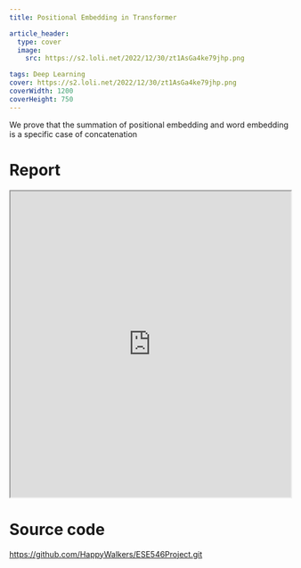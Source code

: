 ```yaml
---
title: Positional Embedding in Transformer

article_header:
  type: cover
  image:
    src: https://s2.loli.net/2022/12/30/zt1AsGa4ke79jhp.png 

tags: Deep Learning
cover: https://s2.loli.net/2022/12/30/zt1AsGa4ke79jhp.png 
coverWidth: 1200
coverHeight: 750
---
```



We prove that the summation of positional embedding and word embedding is a specific case of concatenation

# Report

<div class="row">
	<iframe src="https://drive.google.com/file/d/1liG3Q6Iu48VPxd0GTaOPpJbXWVtvJIfM/preview" style="width:100%; height:550px"></iframe>
</div>

# Source code

https://github.com/HappyWalkers/ESE546Project.git
